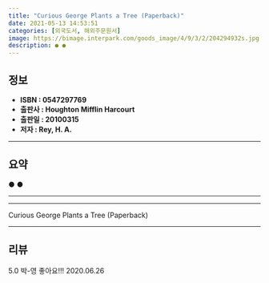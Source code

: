 ```yaml
---
title: "Curious George Plants a Tree (Paperback)"
date: 2021-05-13 14:53:51
categories: [외국도서, 해외주문원서]
image: https://bimage.interpark.com/goods_image/4/9/3/2/204294932s.jpg
description: ● ●
---
```


## **정보**

- **ISBN : 0547297769**
- **출판사 : Houghton Mifflin Harcourt**
- **출판일 : 20100315**
- **저자 : Rey, H. A.**

------



## **요약**

●  ●  

------



------


Curious George Plants a Tree (Paperback) 

------


## **리뷰** 

5.0 박-영 좋아요!!! 2020.06.26 <br/>